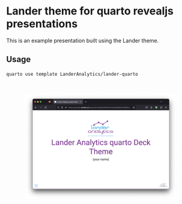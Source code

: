 # Lander theme for quarto revealjs presentations

This is an example presentation built using the Lander theme.

## Usage

```
quarto use template LanderAnalytics/lander-quarto
```

<br>
<p align="center">
<img src="img/screenshot.png" width=80%>
</p>
<br>
